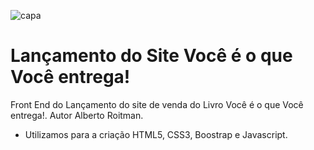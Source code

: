 ![capa](https://user-images.githubusercontent.com/47859496/60741136-bbdb2200-9f3e-11e9-99ab-1f6003d1bb46.png)
# Lançamento do Site Você é o que Você entrega!
Front End do Lançamento do site de venda do Livro Você é o que Você entrega!.  Autor Alberto Roitman.
- Utilizamos para a criação HTML5, CSS3, Boostrap e Javascript.
